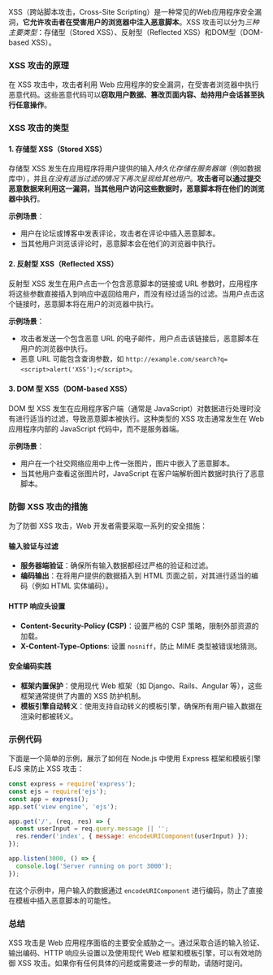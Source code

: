 XSS（跨站脚本攻击，Cross-Site Scripting）是一种常见的Web应用程序安全漏洞，**它允许攻击者在受害用户的浏览器中注入恶意脚本**。XSS 攻击可以分为*三种主要类型*：存储型（Stored XSS）、反射型（Reflected XSS）和DOM型（DOM-based XSS）。

### XSS 攻击的原理

在 XSS 攻击中，攻击者利用 Web 应用程序的安全漏洞，在受害者浏览器中执行恶意代码。这些恶意代码可以**窃取用户数据、篡改页面内容、劫持用户会话甚至执行任意操作**。

### XSS 攻击的类型

#### 1. 存储型 XSS（Stored XSS）

存储型 XSS 发生在应用程序将用户提供的输入*持久化存储在服务器端*（例如数据库中），并且*在没有适当过滤的情况下再次呈现给其他用户*。**攻击者可以通过提交恶意数据来利用这一漏洞，当其他用户访问这些数据时，恶意脚本将在他们的浏览器中执行**。

**示例场景**：
- 用户在论坛或博客中发表评论，攻击者在评论中插入恶意脚本。
- 当其他用户浏览该评论时，恶意脚本会在他们的浏览器中执行。

#### 2. 反射型 XSS（Reflected XSS）

反射型 XSS 发生在用户点击一个包含恶意脚本的链接或 URL 参数时，应用程序将这些参数直接插入到响应中返回给用户，而没有经过适当的过滤。当用户点击这个链接时，恶意脚本将在用户的浏览器中执行。

**示例场景**：
- 攻击者发送一个包含恶意 URL 的电子邮件，用户点击该链接后，恶意脚本在用户的浏览器中执行。
- 恶意 URL 可能包含查询参数，如 `http://example.com/search?q=<script>alert('XSS');</script>`。

#### 3. DOM 型 XSS（DOM-based XSS）

DOM 型 XSS 发生在应用程序客户端（通常是 JavaScript）对数据进行处理时没有进行适当的过滤，导致恶意脚本被执行。这种类型的 XSS 攻击通常发生在 Web 应用程序内部的 JavaScript 代码中，而不是服务器端。

**示例场景**：
- 用户在一个社交网络应用中上传一张图片，图片中嵌入了恶意脚本。
- 当其他用户查看这张图片时，JavaScript 在客户端解析图片数据时执行了恶意脚本。

### 防御 XSS 攻击的措施

为了防御 XSS 攻击，Web 开发者需要采取一系列的安全措施：

#### 输入验证与过滤

- **服务器端验证**：确保所有输入数据都经过严格的验证和过滤。
- **编码输出**：在将用户提供的数据插入到 HTML 页面之前，对其进行适当的编码（例如 HTML 实体编码）。

#### HTTP 响应头设置

- **Content-Security-Policy (CSP)**：设置严格的 CSP 策略，限制外部资源的加载。
- **X-Content-Type-Options**: 设置 `nosniff`，防止 MIME 类型被错误地猜测。

#### 安全编码实践

- **框架内置保护**：使用现代 Web 框架（如 Django、Rails、Angular 等），这些框架通常提供了内置的 XSS 防护机制。
- **模板引擎自动转义**：使用支持自动转义的模板引擎，确保所有用户输入数据在渲染时都被转义。

### 示例代码

下面是一个简单的示例，展示了如何在 Node.js 中使用 Express 框架和模板引擎 EJS 来防止 XSS 攻击：

```javascript
const express = require('express');
const ejs = require('ejs');
const app = express();
app.set('view engine', 'ejs');

app.get('/', (req, res) => {
  const userInput = req.query.message || '';
  res.render('index', { message: encodeURIComponent(userInput) });
});

app.listen(3000, () => {
  console.log('Server running on port 3000');
});
```

在这个示例中，用户输入的数据通过 `encodeURIComponent` 进行编码，防止了直接在模板中插入恶意脚本的可能性。

### 总结

XSS 攻击是 Web 应用程序面临的主要安全威胁之一。通过采取合适的输入验证、输出编码、HTTP 响应头设置以及使用现代 Web 框架和模板引擎，可以有效地防御 XSS 攻击。如果你有任何具体的问题或需要进一步的帮助，请随时提问。